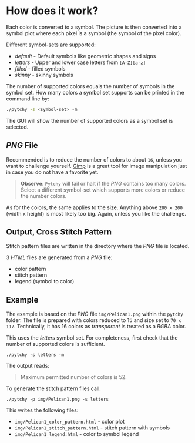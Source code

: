 # How does it work?

Each color is converted to a symbol. The picture is then converted into a 
symbol plot where each pixel is a symbol (the symbol of the pixel color).

Different symbol-sets are supported:

- _default_ - Default symbols like geometric shapes and signs
- *letters* - Upper and lower case letters from `[A-Z][a-z]`
- *filled* - filled symbols
- *skinny* - skinny symbols

The number of supported colors equals the number of
symbols in the symbol set. How many colors a symbol
set supports
can be printed in the command line by:
```bash
./pytchy -s <symbol-set> -m
```
The GUI will show the number of supported colors as a
symbol set is selected.

## *PNG* File
Recommended is to reduce the number of colors to about
`16`, unless you want to challenge yourself.
[Gimp](https://www.gimp.org/) is a great tool for image manipulation just
in case you do not have a favorite yet.

> **Observe**: `Pytchy` will fail or halt
if the *PNG* contains too many colors. Select
a different symbol-set which supports more colors or reduce the number colors.

As for the colors, the same applies to the size.
Anything above `200 x 200` (width x height) is most likely too big.
Again, unless you like the challenge.

## Output, Cross Stitch Pattern
Stitch pattern files are written in the directory
where the *PNG* file is located.

3 *HTML* files are generated from a *PNG* file:
- color pattern
- stitch pattern
- legend (symbol to color)


## Example
The example is based on the *PNG* file `img/Pelican1.png` within
the `pytchy` folder. The file is prepared with colors reduced
to 15 and size set to `70 x 117`. Technically, it has 16 colors
as *transparent* is treated as a *RGBA* color.

This uses the *letters* symbol set. For completeness,
first check that the number of supported colors is sufficient.
```
./pytchy -s letters -m
```
The output reads:
> Maximum permitted number of colors is 52.

To generate the stitch pattern files call:
```
./pytchy -p img/Pelican1.png -s letters
```
This writes the following files:

- `img/Pelican1_color_pattern.html` - color plot
- `img/Pelican1_stitch_pattern.html` - stitch pattern with symbols
- `img/Pelican1_legend.html` - color to symbol legend
